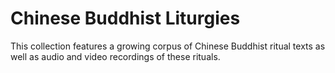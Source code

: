 # Chinese Buddhist Liturgies

This collection features a growing corpus of Chinese Buddhist ritual texts as well as audio and video recordings of these rituals.